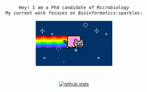 <p align="center">
  <samp>
    Hey! I am a Phd candidate of Microbiology 
    <br>My current work focuses on <em>Bioinformatics</em>:sparkles:<br><br>
    <img src="https://raw.githubusercontent.com/Zhang-EK/blog_img/main/4cbe8d_f1ed2800a49649848102c68fc5a66e53mv2.gif" width="240px">
  </samp>
</p>

<span align="center">
  <br>

  [![github stats](https://github-readme-stats.vercel.app/api?username=Zhang-EK&show_icons=true&hide_border=False)](https://github.com/Zhang-EK)

</span>
